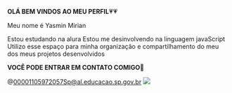 **OLÁ BEM VINDOS AO MEU PERFIL**💗💗

Meu nome é Yasmin Mirian

Estou estudando na alura 
Estou me desinvolvendo na linguagem javaScript
Utilizo esse espaço para minha organização e compartilhamento do meu dos meus projetos desenvolvidos

**VOCÊ PODE ENTRAR EM CONTATO COMIGO**💌

@00001105972057Sp@al.educacao.sp.gov.br
![](https://media1.tenor.com/m/nisaHYy8yAYAAAAd/besito-catlove.gif)

